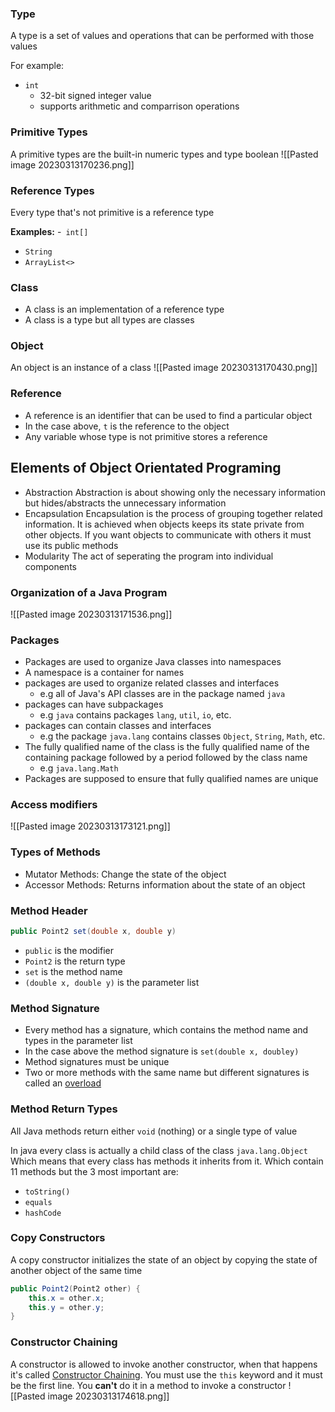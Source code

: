 ### Type
A type is a set of values and operations that can be performed with those values

For example:
- `int`
	- 32-bit signed integer value
	- supports arithmetic and comparrison operations
### Primitive Types
A primitive types are the built-in numeric types and type boolean
![[Pasted image 20230313170236.png]]
### Reference Types
Every type that's not primitive is a reference type

**Examples:**
-` int[]`
- `String`
- `ArrayList<>`
### Class
- A class is an implementation of a reference type
- A class is a type but all types are classes
### Object
An object is an instance of a class
![[Pasted image 20230313170430.png]]
### Reference
- A reference is an identifier that can be used to find a particular object
- In the case above, `t` is the reference to the object
- Any variable whose type is not primitive stores a reference

## Elements of Object Orientated Programing
- Abstraction
	 Abstraction is about showing only the necessary information but hides/abstracts the unnecessary information
- Encapsulation
	Encapsulation is the process of grouping together related information. It is achieved when objects keeps its state private from other objects. If you want objects to communicate with others it must use its public methods
- Modularity
	The act of seperating the program into individual components

### Organization of a Java Program
![[Pasted image 20230313171536.png]]
### Packages
- Packages are used to organize Java classes into namespaces
- A namespace is a container for names
- packages are used to organize related classes and interfaces
	- e.g all of Java's API classes are in the package named `java`
- packages can have subpackages
	- e.g `java` contains packages `lang`, `util`, `io`, etc.
- packages can contain classes and interfaces
	- e.g the package `java.lang` contains classes `Object`, `String`, `Math`, etc.
- The fully qualified name of the class is the fully qualified name of the containing package followed by a period followed by the class name
	- e.g `java.lang.Math`
- Packages are supposed to ensure that fully qualified names are unique
### Access modifiers
![[Pasted image 20230313173121.png]]

### Types of Methods
- Mutator Methods: Change the state of the object
- Accessor Methods: Returns information about the state of an object

### Method Header
```java
public Point2 set(double x, double y)
```
- `public` is the modifier
- `Point2` is the return type
- `set` is the method name
- `(double x, double y)` is the parameter list
### Method Signature
- Every method has a signature, which contains the method name and types in the parameter list
- In the case above the method signature is
	`set(double x, doubley)`
- Method signatures must be unique
- Two or more methods with the same name but different signatures is called an <u>overload</u>
### Method Return Types
All Java methods return either `void` (nothing) or a single type of value

In java every class is actually a child class of the class `java.lang.Object`
Which means that every class has methods it inherits from it. Which contain 11 methods but the 3 most important are:
- `toString()`
- `equals`
- `hashCode`
### Copy Constructors
A copy constructor initializes the state of an object by copying the state of another object of the same time
```java
public Point2(Point2 other) {  
	this.x = other.x;  
	this.y = other.y;
}
```
### Constructor Chaining
A constructor is allowed to invoke another constructor, when that happens it's called <u>Constructor Chaining</u>. You must use the `this` keyword and it must be the first line. You **can't** do it in a method to invoke a constructor
![[Pasted image 20230313174618.png]]
